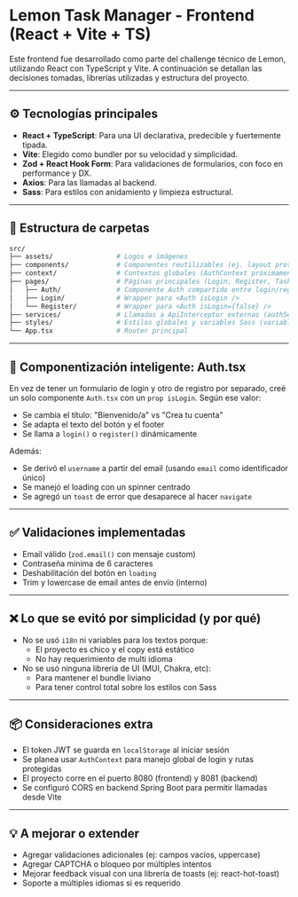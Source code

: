 # Lemon Task Manager - Frontend (React + Vite + TS)

Este frontend fue desarrollado como parte del challenge técnico de Lemon, utilizando React con TypeScript y Vite. A continuación se detallan las decisiones tomadas, librerías utilizadas y estructura del proyecto.

---
## ⚙️ Tecnologías principales

- **React + TypeScript**: Para una UI declarativa, predecible y fuertemente tipada.
- **Vite**: Elegido como bundler por su velocidad y simplicidad.
- **Zod + React Hook Form**: Para validaciones de formularios, con foco en performance y DX.
- **Axios**: Para las llamadas al backend.
- **Sass**: Para estilos con anidamiento y limpieza estructural.

---

## 📁 Estructura de carpetas

```bash
src/
├── assets/                # Logos e imágenes
├── components/            # Componentes reutilizables (ej. layout protegido)
├── context/               # Contextos globales (AuthContext próximamente)
├── pages/                 # Páginas principales (Login, Register, TasksList)
│   ├── Auth/              # Componente Auth compartido entre login/register
│   ├── Login/             # Wrapper para <Auth isLogin />
│   └── Register/          # Wrapper para <Auth isLogin={false} />
├── services/              # Llamadas a ApiInterceptor externas (authService)
├── styles/                # Estilos globales y variables Sass (variables, globals)
└── App.tsx                # Router principal
```

---

## 🧠 Componentización inteligente: Auth.tsx

En vez de tener un formulario de login y otro de registro por separado, creé un solo componente `Auth.tsx` con un `prop isLogin`. Según ese valor:

- Se cambia el título: "Bienvenido/a" vs "Crea tu cuenta"
- Se adapta el texto del botón y el footer
- Se llama a `login()` o `register()` dinámicamente

Además:
- Se derivó el `username` a partir del email (usando `email` como identificador único)
- Se manejó el loading con un spinner centrado
- Se agregó un `toast` de error que desaparece al hacer `navigate`

---

## ✅ Validaciones implementadas

- Email válido (`zod.email()` con mensaje custom)
- Contraseña mínima de 6 caracteres
- Deshabilitación del botón en `loading`
- Trim y lowercase de email antes de envío (interno)

---

## ❌ Lo que se evitó por simplicidad (y por qué)

- No se usó `i18n` ni variables para los textos porque:
    - El proyecto es chico y el copy está estático
    - No hay requerimiento de multi idioma
- No se usó ninguna librería de UI (MUI, Chakra, etc):
    - Para mantener el bundle liviano
    - Para tener control total sobre los estilos con Sass

---

## 📦 Consideraciones extra

- El token JWT se guarda en `localStorage` al iniciar sesión
- Se planea usar `AuthContext` para manejo global de login y rutas protegidas
- El proyecto corre en el puerto 8080 (frontend) y 8081 (backend)
- Se configuró CORS en backend Spring Boot para permitir llamadas desde Vite

---

## 💡 A mejorar o extender

- Agregar validaciones adicionales (ej: campos vacíos, uppercase)
- Agregar CAPTCHA o bloqueo por múltiples intentos
- Mejorar feedback visual con una librería de toasts (ej: react-hot-toast)
- Soporte a múltiples idiomas si es requerido
